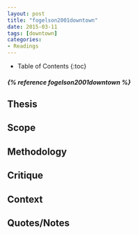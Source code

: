 ```yaml
---
layout: post
title: "fogelson2001downtown"
date: 2015-03-11
tags: [downtown]
categories:
- Readings
---
```

* Table of Contents
{:toc}

<h5>{% reference fogelson2001downtown %}</h5>

## Thesis


## Scope


## Methodology


## Critique


## Context


## Quotes/Notes

